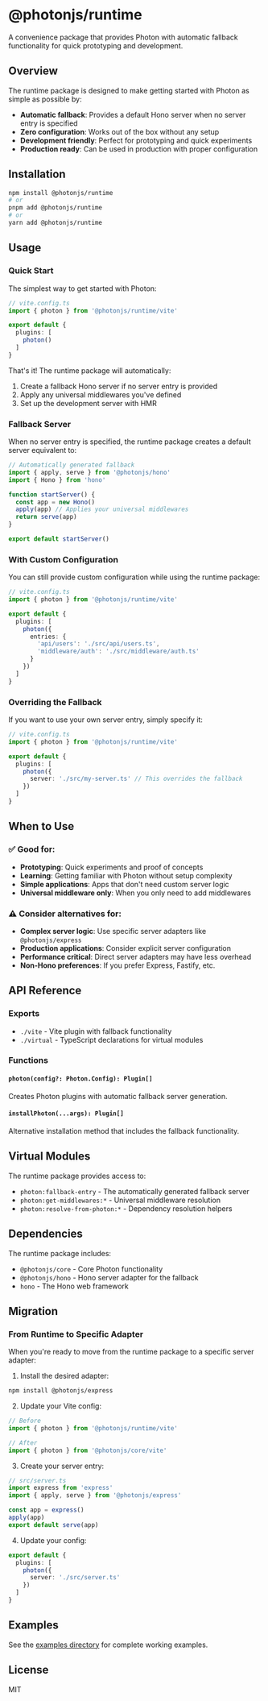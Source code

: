 # @photonjs/runtime

A convenience package that provides Photon with automatic fallback functionality for quick prototyping and development.

## Overview

The runtime package is designed to make getting started with Photon as simple as possible by:
- **Automatic fallback**: Provides a default Hono server when no server entry is specified
- **Zero configuration**: Works out of the box without any setup
- **Development friendly**: Perfect for prototyping and quick experiments
- **Production ready**: Can be used in production with proper configuration

## Installation

```bash
npm install @photonjs/runtime
# or
pnpm add @photonjs/runtime
# or
yarn add @photonjs/runtime
```

## Usage

### Quick Start

The simplest way to get started with Photon:

```ts
// vite.config.ts
import { photon } from '@photonjs/runtime/vite'

export default {
  plugins: [
    photon()
  ]
}
```

That's it! The runtime package will automatically:
1. Create a fallback Hono server if no server entry is provided
2. Apply any universal middlewares you've defined
3. Set up the development server with HMR

### Fallback Server

When no server entry is specified, the runtime package creates a default server equivalent to:

```ts
// Automatically generated fallback
import { apply, serve } from '@photonjs/hono'
import { Hono } from 'hono'

function startServer() {
  const app = new Hono()
  apply(app) // Applies your universal middlewares
  return serve(app)
}

export default startServer()
```

### With Custom Configuration

You can still provide custom configuration while using the runtime package:

```ts
// vite.config.ts
import { photon } from '@photonjs/runtime/vite'

export default {
  plugins: [
    photon({
      entries: {
        'api/users': './src/api/users.ts',
        'middleware/auth': './src/middleware/auth.ts'
      }
    })
  ]
}
```

### Overriding the Fallback

If you want to use your own server entry, simply specify it:

```ts
// vite.config.ts
import { photon } from '@photonjs/runtime/vite'

export default {
  plugins: [
    photon({
      server: './src/my-server.ts' // This overrides the fallback
    })
  ]
}
```

## When to Use

### ✅ Good for:
- **Prototyping**: Quick experiments and proof of concepts
- **Learning**: Getting familiar with Photon without setup complexity
- **Simple applications**: Apps that don't need custom server logic
- **Universal middleware only**: When you only need to add middlewares

### ⚠️ Consider alternatives for:
- **Complex server logic**: Use specific server adapters like `@photonjs/express`
- **Production applications**: Consider explicit server configuration
- **Performance critical**: Direct server adapters may have less overhead
- **Non-Hono preferences**: If you prefer Express, Fastify, etc.

## API Reference

### Exports

- `./vite` - Vite plugin with fallback functionality
- `./virtual` - TypeScript declarations for virtual modules

### Functions

#### `photon(config?: Photon.Config): Plugin[]`

Creates Photon plugins with automatic fallback server generation.

#### `installPhoton(...args): Plugin[]`

Alternative installation method that includes the fallback functionality.

## Virtual Modules

The runtime package provides access to:

- `photon:fallback-entry` - The automatically generated fallback server
- `photon:get-middlewares:*` - Universal middleware resolution
- `photon:resolve-from-photon:*` - Dependency resolution helpers

## Dependencies

The runtime package includes:
- `@photonjs/core` - Core Photon functionality
- `@photonjs/hono` - Hono server adapter for the fallback
- `hono` - The Hono web framework

## Migration

### From Runtime to Specific Adapter

When you're ready to move from the runtime package to a specific server adapter:

1. Install the desired adapter:
```bash
npm install @photonjs/express
```

2. Update your Vite config:
```ts
// Before
import { photon } from '@photonjs/runtime/vite'

// After  
import { photon } from '@photonjs/core/vite'
```

3. Create your server entry:
```ts
// src/server.ts
import express from 'express'
import { apply, serve } from '@photonjs/express'

const app = express()
apply(app)
export default serve(app)
```

4. Update your config:
```ts
export default {
  plugins: [
    photon({
      server: './src/server.ts'
    })
  ]
}
```

## Examples

See the [examples directory](../../example) for complete working examples.

## License

MIT
